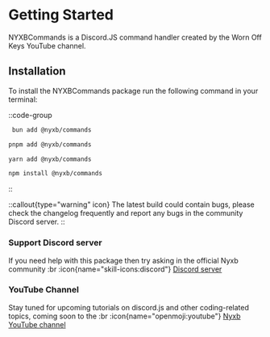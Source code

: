 # Getting Started

NYXBCommands is a Discord.JS command handler created by the Worn Off Keys YouTube channel.

## Installation

To install the NYXBCommands package run the following command in your terminal:

::code-group
  ```bash [Bun]
   bun add @nyxb/commands
   ```
   ```bash [Pnpm]
   pnpm add @nyxb/commands
   ```
  ```bash [Yarn]
  yarn add @nyxb/commands
  ```
  ```bash [NPM]
  npm install @nyxb/commands
  ```
::

::callout{type="warning" icon}
The latest build could contain bugs, please check the changelog frequently and report any bugs in the community Discord server.
::

### Support Discord server

If you need help with this package then try asking in the official Nyxb community :br
:icon{name="skill-icons:discord"} [Discord server](https://nyxb.chat)

### YouTube Channel

Stay tuned for upcoming tutorials on discord.js and other coding-related topics, coming soon to the :br
:icon{name="openmoji:youtube"} [Nyxb YouTube channel](https://youtube.com/@nyxb_0)
